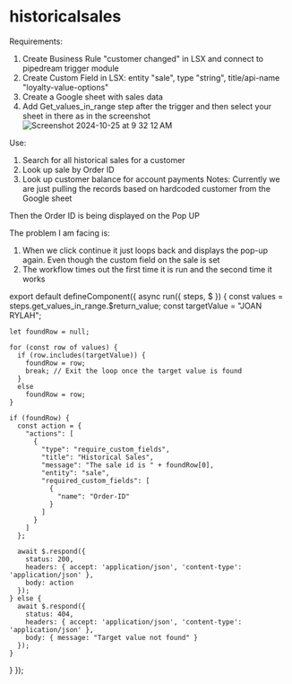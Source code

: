 # historicalsales

Requirements:
1. Create Business Rule "customer changed" in LSX and connect to pipedream trigger module
2. Create Custom Field in LSX: entity "sale", type "string", title/api-name "loyalty-value-options"
3. Create a Google sheet with sales data
4. Add Get_values_in_range step after the trigger and then select your sheet in there as in the screenshot
![Screenshot 2024-10-25 at 9 32 12 AM](https://github.com/user-attachments/assets/6de61db3-bad4-44c0-abc0-38b3371500d6)



Use:
1. Search for all historical sales for a customer
2. Look up sale by Order ID
3. Look up customer balance for account payments
Notes:
Currently we are just pulling the records based on hardcoded customer from the Google sheet

Then the Order ID is being displayed on the Pop UP

The problem I am facing is:
1. When we click continue it just loops back and displays the pop-up again. Even though the custom field on the sale is set
2. The workflow times out the first time it is run and the second time it works


export default defineComponent({
  async run({ steps, $ }) {
    const values = steps.get_values_in_range.$return_value;
    const targetValue = "JOAN RYLAH";

    let foundRow = null;

    for (const row of values) {
      if (row.includes(targetValue)) {
        foundRow = row;
        break; // Exit the loop once the target value is found
      }
      else
        foundRow = row;
    }

    if (foundRow) {
      const action = {
        "actions": [
          {
            "type": "require_custom_fields",
            "title": "Historical Sales",
            "message": "The sale id is " + foundRow[0],
            "entity": "sale",
            "required_custom_fields": [
              {
                "name": "Order-ID"
              }
            ]
          }
        ]
      };

      await $.respond({
        status: 200,
        headers: { accept: 'application/json', 'content-type': 'application/json' },
        body: action
      });
    } else {
      await $.respond({
        status: 404,
        headers: { accept: 'application/json', 'content-type': 'application/json' },
        body: { message: "Target value not found" }
      });
    }
  }
});
